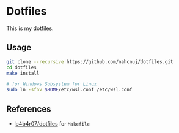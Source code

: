 # Dotfiles
This is my dotfiles.

## Usage
```bash
git clone --recursive https://github.com/nahcnuj/dotfiles.git
cd dotfiles
make install

# for Windows Subsystem for Linux
sudo ln -sfnv $HOME/etc/wsl.conf /etc/wsl.conf
```

## References
- [b4b4r07/dotfiles](https://github.com/b4b4r07/dotfiles) for `Makefile`

